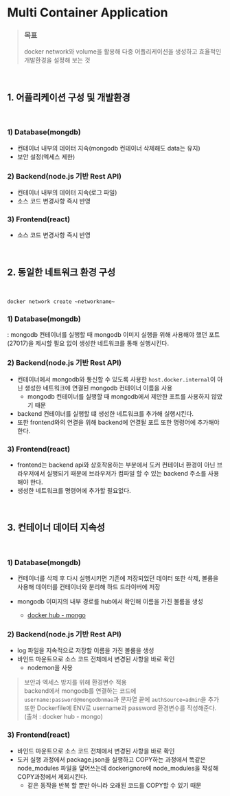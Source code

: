 # Multi Container Application 

> ###  **목표** 
> docker network와 volume을 활용해 다중 어플리케이션을 생성하고 효율적인 개발환경을 설정해 보는 것

<br />

## 1. 어플리케이션 구성 및 개발환경 
<br />

### 1) Database(mongdb)
* 컨테이너 내부의 데이터 지속(mongodb 컨테이너 삭제해도 data는 유지)
* 보안 설정(엑세스 제한)

### 2) Backend(node.js 기반 Rest API)
* 컨테이너 내부의 데이터 지속(로그 파일)
* 소스 코드 변경사항 즉시 반영

### 3) Frontend(react)
* 소스 코드 변경사항 즉시 반영


<br />

##  2. 동일한 네트워크 환경 구성
<br />

```
docker network create ~networkname~
```

### 1) Database(mongdb)
: mongodb 컨테이너를 실행할 때 mongodb 이미지 실행을 위해 사용해야 했던 포트(27017)을 제시할 필요 없이 생성한 네트워크를 통해 실행시킨다.

### 2) Backend(node.js 기반 Rest API)
* 컨테이너에서 mongodb와 통신할 수 있도록 사용한 ```host.docker.internal```이 아닌 생성한 네트워크에 연결된 mongodb 컨테이너 이름을 사용
  * mongodb 컨테이너를 실행할 때 mongodb에서 제안한 포트를 사용하지 않았기 때문
* backend 컨테이너를 실행할 떄 생성한 네트워크를 추가해 실행시킨다.
* 또한 frontend와의 연결을 위해 backend에 연결될 포트 또한 명령어에 추가해야 한다.

### 3) Frontend(react)
* frontend는 backend api와 상호작용하는 부분에서 도커 컨테이너 환경이 아닌 브라우저에서 실행되기 때문에 브라우저가 컴파일 할 수 있는 backend 주소를 사용해야 한다.
* 생성한 네트워크를 명령어에 추가할 필요없다.


<br />

##  3. 컨테이너 데이터 지속성
<br />

### 1) Database(mongdb)
* 컨테이너를 삭제 후 다시 실행시키면 기존에 저장되었던 데이터 또한 삭제, 볼륨을 사용해 데이터를 컨테이너와 분리해 하드 드라이버에 저장

* mongodb 이미지의 내부 경로를 hub에서 확인해 이름을 가진 볼륨을 생성
  * [docker hub - mongo](https://hub.docker.com/_/mongo)

### 2) Backend(node.js 기반 Rest API)
* log 파일을 지속적으로 저장할 이름을 가진 볼륨을 생성
* 바인드 마운트으로 소스 코드 전체에서 변경된 사항을 바로 확인
  * nodemon을 사용

> 보안과 엑세스 방지를 위해 환경변수 적용 <br />
> backend에서 mongodb를 연결하는 코드에 ```username:password@mongodbnmae```과 문자열 끝에 ```authSource=admin```을 추가 <br />
또한 Dockerfile에 ENV로 username과 password 환경변수를 작성해준다.<br />
(출처 : docker hub - mongo)

### 3) Frontend(react)
* 바인드 마운트으로 소스 코드 전체에서 변경된 사항을 바로 확인
* 도커 실행 과정에서 package.json을 실행하고 COPY하는 과정에서 똑같은 node_modules 파일을 덮어쓰는데 dockerignore에 node_modules을 작성해 COPY과정에서 제외시킨다.
  * 같은 동작을 반복 할 뿐만 아니라 오래된 코드를 COPY할 수 있기 때문


